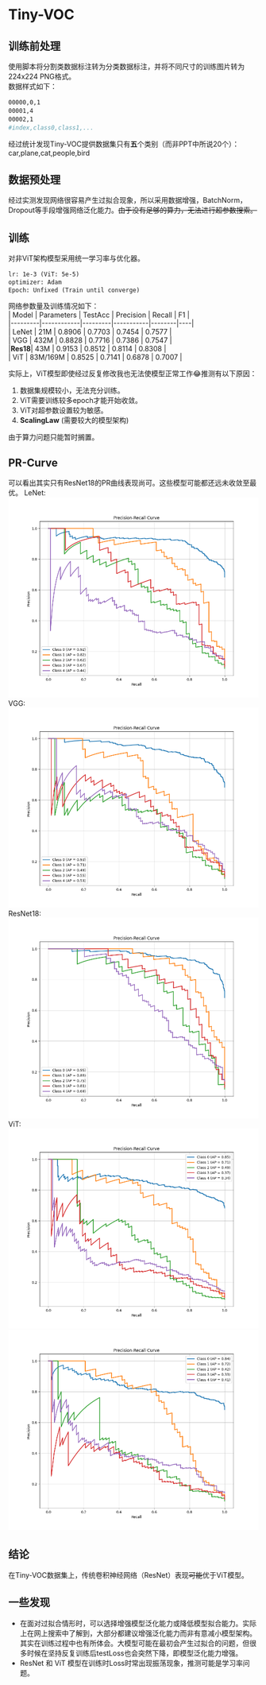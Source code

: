 # Tiny-VOC
## 训练前处理  
使用脚本将分割类数据标注转为分类数据标注，并将不同尺寸的训练图片转为224x224 PNG格式。  
数据样式如下：  
```Bash
00000,0,1
00001,4
00002,1
#index,class0,class1,...
```
经过统计发现Tiny-VOC提供数据集只有**五**个类别（而非PPT中所说20个）：  
car,plane,cat,people,bird 

## 数据预处理  
经过实测发现网络很容易产生过拟合现象，所以采用数据增强，BatchNorm，Dropout等手段增强网络泛化能力。~~由于没有足够的算力，无法进行超参数搜索。~~

## 训练  
对非ViT架构模型采用统一学习率与优化器。  
```
lr: 1e-3 (ViT: 5e-5) 
optimizer: Adam  
Epoch: Unfixed (Train until converge)  
```
网络参数量及训练情况如下：  
| Model   | Parameters | TestAcc | Precision | Recall | F1 |  
|---------|------------|---------|-----------|--------|----|  
| LeNet   | 21M        | 0.8906  | 0.7703    | 0.7454 | 0.7577 |  
| VGG     | 432M       | 0.8828  | 0.7716    | 0.7386 | 0.7547 |  
|**Res18**| 43M        | 0.9153  | 0.8512    | 0.8114 | 0.8308 |  
| ViT     | 83M/169M   | 0.8525  | 0.7141    | 0.6878 | 0.7007 |  

实际上，ViT模型即使经过反复修改我也无法使模型正常工作😂推测有以下原因：
1. 数据集规模较小，无法充分训练。
2. ViT需要训练较多epoch才能开始收敛。
3. ViT对超参数设置较为敏感。
4. **ScalingLaw** (需要较大的模型架构)  

由于算力问题只能暂时搁置。
## PR-Curve  
可以看出其实只有ResNet18的PR曲线表现尚可。这些模型可能都还远未收敛至最优。
LeNet:
![LeNet](img/PR_LeNet.png)  
VGG:
![VGG](img/PR_VGG.png)
ResNet18:
![Res18](img/PR_Res18_2.png)
ViT:
![ViT](img/PR_ViT_large.png)
![ViT](img/PR_ViT_tiny.png)


## 结论
在Tiny-VOC数据集上，传统卷积神经网络（ResNet）表现~~可能~~优于ViT模型。  
## 一些发现  
- 在面对过拟合情形时，可以选择增强模型泛化能力或降低模型拟合能力。实际上在网上搜索中了解到，大部分都建议增强泛化能力而非有意减小模型架构。其实在训练过程中也有所体会。大模型可能在最初会产生过拟合的问题，但很多时候在坚持反复训练后testLoss也会突然下降，即模型泛化能力增强。  
- ResNet 和 ViT 模型在训练时Loss时常出现振荡现象，推测可能是学习率问题。  


